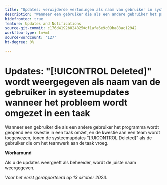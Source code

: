 ```yaml
---
title: "Updates: verwijderde vertoningen als naam van gebruiker in systeemupdates wanneer de kwestie in taak wordt omgezet"
description: "Wanneer een gebruiker die als een andere gebruiker het programma wordt geopend een kwestie in een taak omzet, en de kwestie aan een team wordt toegewezen, tonen de systeemupdates Gewiste als gebruiker die om dat het teamwerk aan de taak verzocht."
hidefromtoc: true
feature: Updates and Notifications
source-git-commit: c176d4192b0248250cf1afa6e9c09ba88ac12942
workflow-type: tm+mt
source-wordcount: '127'
ht-degree: 0%

---
```



# Updates: &quot;[!UICONTROL Deleted]&quot; wordt weergegeven als naam van de gebruiker in systeemupdates wanneer het probleem wordt omgezet in een taak

Wanneer een gebruiker die als een andere gebruiker het programma wordt geopend een kwestie in een taak omzet, en de kwestie aan een team wordt toegewezen, tonen de systeemupdates &quot;[!UICONTROL Deleted]&quot; als de gebruiker die om het teamwerk aan de taak vroeg.

**Workaround**

Als u de updates weergeeft als beheerder, wordt de juiste naam weergegeven.

_Voor het eerst gerapporteerd op 13 oktober 2023._
